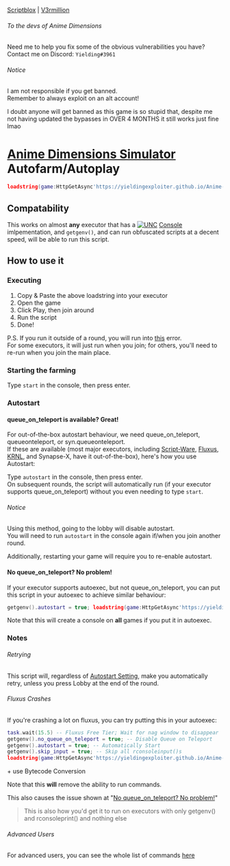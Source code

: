 [Scriptblox](https://scriptblox.com/script/2X-EXP-or-Anime-Dimensions-Simulator-Anime-Dimensions-Simulator-Script-6715) | [V3rmillion](https://v3rmillion.net/showthread.php?tid=1177071)

###### To the devs of Anime Dimensions

Need me to help you fix some of the obvious vulnerabilities you have?<br/>
Contact me on Discord: `Yielding#3961`

###### Notice

I am not responsible if you get banned.<br/>
Remember to always exploit on an alt account!

I doubt anyone will get banned as this game is so stupid that, despite me not having updated the bypasses in OVER 4 MONTHS it still works just fine lmao

# [Anime Dimensions Simulator](https://www.roblox.com/games/6938803436/ONE-YEAR-Anime-Dimensions-Simulator) Autofarm/Autoplay

```lua
loadstring(game:HttpGetAsync'https://yieldingexploiter.github.io/Anime-Dimensions-Simulator/init.lua','GameScript')();
```

## Compatability

This works on almost **any** executor that has a [![UNC](https://yieldingexploiter.github.io/Anime-Dimensions-Simulator/badge16.png)](https://scriptunc.org) [Console](https://github.com/unified-naming-convention/NamingStandard/tree/main/api/console) imlpementation, and `getgenv()`, and can run obfuscated scripts at a decent speed, will be able to run this script.

## How to use it

### Executing

1. Copy & Paste the above loadstring into your executor
2. Open the game
3. Click Play, then join around
4. Run the script
5. Done!

P.S. If you run it outside of a round, you will run into [this](https://github.com/YieldingExploiter/Anime-Dimensions-Simulator/issues/1) error.<br/>
For some executors, it will just run when you join; for others, you'll need to re-run when you join the main place.

### Starting the farming

Type `start` in the console, then press enter.

### Autostart

#### queue_on_teleport is available? Great!

For out-of-the-box autostart behaviour, we need queue_on_teleport, queueonteleport, or syn.queueonteleport.<br/>
If these are available (most major executors, including [Script-Ware](https://script-ware.com/), [Fluxus](https://fluxteam.net), [KRNL](https://krnl.place), and Synapse-X, have it out-of-the-box), here's how you use Autostart:

Type `autostart` in the console, then press enter.<br/>
On subsequent rounds, the script will automatically run (if your executor supports queue_on_teleport) without you even needing to type `start`.

###### Notice

Using this method, going to the lobby will disable autostart.<br/>
You will need to run `autostart` in the console again if/when you join another round.

Additionally, restarting your game will require you to re-enable autostart.

#### No queue_on_teleport? No problem!

If your executor supports autoexec, but not queue_on_teleport, you can put this script in your autoexec to achieve similar behaviour:

```lua
getgenv().autostart = true; loadstring(game:HttpGetAsync'https://yieldingexploiter.github.io/Anime-Dimensions-Simulator/init.lua','GameScript')();
```

Note that this will create a console on **all** games if you put it in autoexec.

### Notes

###### Retrying

This script will, regardless of [Autostart Setting](#autostart), make you automatically retry, unless you press Lobby at the end of the round.

###### Fluxus Crashes

If you're crashing a lot on fluxus, you can try putting this in your autoexec:

```lua
task.wait(15.5) -- Fluxus Free Tier; Wait for nag window to disappear
getgenv().no_queue_on_teleport = true; -- Disable Queue on Teleport
getgenv().autostart = true; -- Automatically Start
getgenv().skip_input = true; -- Skip all rconsoleinput()s
loadstring(game:HttpGetAsync'https://yieldingexploiter.github.io/Anime-Dimensions-Simulator/init.lua','GameScript')();
```

\+ use Bytecode Conversion

Note that this **will** remove the ability to run commands.

This also causes the issue shown at "[No queue_on_teleport? No problem!](#no-queue_on_teleport-no-problem)"

> This is also how you'd get it to run on executors with only getgenv() and rconsoleprint() and nothing else

###### Advanced Users

For advanced users, you can see the whole list of commands [here](https://short.astolfo.gay/adscmd)

<!-- I like how the README's length is comparable to the source code of https://github.com/YieldingExploiter/Anime-Dimensions-Simulator/commit/d5655690b526590854d6295b043ecbe507da3bfc (first commit excluding readme creation) -->
